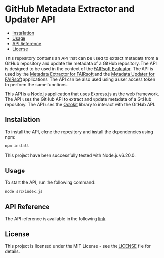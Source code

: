 # GitHub Metadata Extractor and Updater API

- [Installation](#installation)
- [Usage](#usage)
- [API Reference](#api-reference)
- [License](#license)


This repository contains an API that can be used to extract metadata from a GitHub repository and update the metadata of a GitHub repository. The API is designed to be used in the context of the [FAIRsoft Evaluator](https://openebench.bsc.es/observatory/Evaluation). The API is used by the [Metadata Extractor for FAIRsoft]() and the [Metadata Updater for FAIRsoft]() applications. The API can be also used using a user access token to perform the same functions.

This API is a Node.js application that uses Express.js as the web framework. The API uses the GitHub API to extract and update metadata of a GitHub repository. The API uses the [Octokit](https://github.com/octokit) library to interact with the GitHub API.


## Installation

To install the API, clone the repository and install the dependencies using npm:

```bash
npm install
```

This project have been successfully tested with Node.js v6.20.0.


## Usage 

To start the API, run the following command:

```bash
node src/index.js
``` 

## API Reference 

The API reference is available in the following [link](). 


## License
This project is licensed under the MIT License - see the [LICENSE](LICENSE) file for details.





